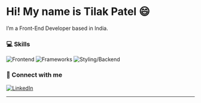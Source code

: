 # Hi! My name is Tilak Patel 😄

I’m a Front-End Developer based in India.

### 💻 Skills

![Frontend](https://skillicons.dev/icons?i=html,css,js,flutter&perline=3)
![Frameworks](https://skillicons.dev/icons?i=react,nextjs,flutter&perline=2)
![Styling/Backend](https://skillicons.dev/icons?i=tailwind,supabase,flutter&perline=2)

### 🔗 Connect with me

[![LinkedIn](https://img.shields.io/badge/LinkedIn-blue?logo=linkedin&logoColor=white)](https://www.linkedin.com/in/tilak-patel-92a37b296)

---
